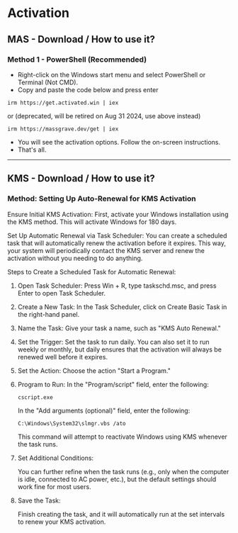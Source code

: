 # Activation

## MAS - Download / How to use it?

### Method 1 - PowerShell (Recommended)

-   Right-click on the Windows start menu and select PowerShell or Terminal (Not CMD).
-   Copy and paste the code below and press enter  
```
irm https://get.activated.win | iex
```
or (deprecated, will be retired on Aug 31 2024, use above instead)  
```
irm https://massgrave.dev/get | iex
```
-   You will see the activation options. Follow the on-screen instructions.
-   That's all.

---



## KMS - Download / How to use it?
### Method: Setting Up Auto-Renewal for KMS Activation

Ensure Initial KMS Activation:
    First, activate your Windows installation using the KMS method. This will activate Windows for 180 days.

Set Up Automatic Renewal via Task Scheduler:
    You can create a scheduled task that will automatically renew the activation before it expires. This way, your system will periodically contact the KMS server and renew the activation without you needing to do anything.

Steps to Create a Scheduled Task for Automatic Renewal:

1) Open Task Scheduler:
    Press Win + R, type taskschd.msc, and press Enter to open Task Scheduler.

2) Create a New Task:
    In the Task Scheduler, click on Create Basic Task in the right-hand panel.

3) Name the Task:
    Give your task a name, such as "KMS Auto Renewal."

4) Set the Trigger:
    Set the task to run daily. You can also set it to run weekly or monthly, but daily ensures that the activation will always be renewed well before it expires.

5) Set the Action:
    Choose the action "Start a Program."

6) Program to Run:
    In the "Program/script" field, enter the following:

      ```cscript.exe```

    In the "Add arguments (optional)" field, enter the following:

    ```C:\Windows\System32\slmgr.vbs /ato```

    This command will attempt to reactivate Windows using KMS whenever the task runs.

7) Set Additional Conditions:

    You can further refine when the task runs (e.g., only when the computer is idle, connected to AC power, etc.), but the default settings should work fine for most users.

8) Save the Task:

    Finish creating the task, and it will automatically run at the set intervals to renew your KMS activation.


